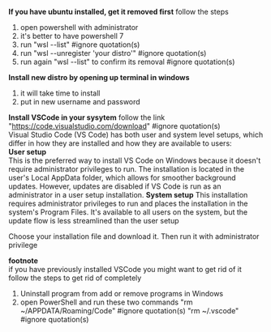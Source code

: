 **If you have ubuntu installed, get it removed first**
follow the steps
1. open powershell with administrator 
2. it's better to have powershell 7
3. run "wsl --list" #ignore quotation(s)
4. run "wsl --unregister 'your distro'" #ignore quotation(s)
5. run again "wsl --list" to confirm its removal #ignore quotation(s)

**Install new distro by opening up terminal in windows**
1. it will take time to install
2. put in new username and password

**Install VSCode in your sysytem**
follow the link "https://code.visualstudio.com/download"  #ignore quotation(s)  
Visual Studio Code (VS Code) has both user and system level setups, which differ in how they are installed and how they are available to users:  
**User setup**  
This is the preferred way to install VS Code on Windows because it doesn't require administrator privileges to run. The installation is located in the user's Local AppData folder, which allows for smoother background updates. However, updates are disabled if VS Code is run as an administrator in a user setup installation.
**System setup** 
This installation requires administrator privileges to run and places the installation in the system's Program Files. It's available to all users on the system, but the update flow is less streamlined than the user setup   

Choose your installation file and download it. Then run it with administrator privilege  

**footnote**  
if you have previously installed VSCode you might want to get rid of it  
follow the steps to get rid of completely  
1. Uninstall program from add or remove programs in Windows
2. open PowerShell and run these two commands
	"rm ~/APPDATA/Roaming/Code" #ignore quotation(s)
	"rm ~/.vscode" #ignore quotation(s)